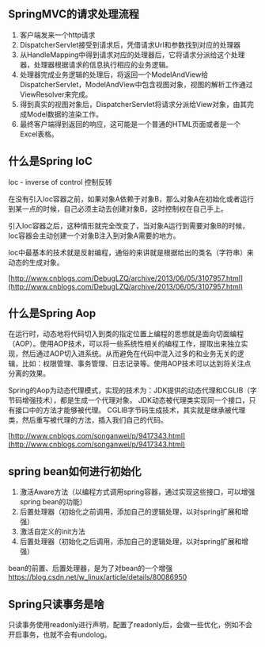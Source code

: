 ## SpringMVC的请求处理流程

1. 客户端发来一个http请求
2. DispatcherServlet接受到请求后，凭借请求Url和参数找到对应的处理器
3. 从HandleMapping中得到请求对应的处理器后，它将请求分派给这个处理器，处理器根据请求的信息执行相应的业务逻辑。
4. 处理器完成业务逻辑的处理后，将返回一个ModelAndView给DispatcherServlet，ModelAndView中包含视图对象，视图的解析工作通过ViewResolver来完成。
5. 得到真实的视图对象后，DispatcherServlet将请求分派给View对象，由其完成Model数据的渲染工作。
6. 最终客户端得到返回的响应，这可能是一个普通的HTML页面或者是一个Excel表格。


## 什么是Spring IoC
Ioc - inverse of control 控制反转

在没有引入Ioc容器之前，如果对象A依赖于对象B，那么对象A在初始化或者运行到某一点的时候，自己必须主动去创建对象B，这时控制权在自己手上。

引入Ioc容器之后，这种情形就完全改变了，当对象A运行到需要对象B的时候，Ioc容器会主动创建一个对象B注入到对象A需要的地方。

Ioc中最基本的技术就是反射编程，通俗的来讲就是根据给出的类名（字符串）来动态的生成对象。

[http://www.cnblogs.com/DebugLZQ/archive/2013/06/05/3107957.html](http://www.cnblogs.com/DebugLZQ/archive/2013/06/05/3107957.html)

## 什么是Spring Aop
在运行时，动态地将代码切入到类的指定位置上编程的思想就是面向切面编程（AOP）。使用AOP技术，可以将一些系统性相关的编程工作，提取出来独立实现，然后通过AOP切入进系统。从而避免在代码中混入过多的和业务无关的逻辑，比如：权限管理、事务管理、日志记录等。使用AOP技术可以达到将关注点分离的效果。

Spring的Aop为动态代理模式，实现的技术为：JDK提供的动态代理和CGLIB（字节码增强技术），都是生成一个代理对象。
JDK动态被代理类实现同一个接口，只有接口中的方法才能够被代理。
CGLIB字节码生成技术，其实就是继承被代理类，然后重写被代理的方法，插入我们自己的代码。

[http://www.cnblogs.com/songanwei/p/9417343.html](http://www.cnblogs.com/songanwei/p/9417343.html)


## spring bean如何进行初始化

1. 激活Aware方法（以编程方式调用spring容器，通过实现这些接口，可以增强spring bean的功能）
2. 后置处理器（初始化之前调用，添加自己的逻辑处理，以对spring扩展和增强）
3. 激活自定义的init方法
4. 后置处理器（初始化之后调用，添加自己的逻辑处理，以对spring扩展和增强[]()）


bean的前置、后置处理器，是为了对bean的一个增强
https://blog.csdn.net/w_linux/article/details/80086950

## Spring只读事务是啥
只读事务使用readonly进行声明，配置了readonly后，会做一些优化，例如不会开启事务，也就不会有undolog。
